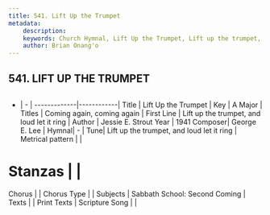```yaml
---
title: 541. Lift Up the Trumpet
metadata:
    description: 
    keywords: Church Hymnal, Lift Up the Trumpet, Lift up the trumpet, and loud let it ring, Coming again, coming again
    author: Brian Onang'o
---
```



## 541. LIFT UP THE TRUMPET

```txt

```

- |   -  |
-------------|------------|
Title | Lift Up the Trumpet |
Key | A Major |
Titles | Coming again, coming again |
First Line | Lift up the trumpet, and loud let it ring |
Author | Jessie E. Strout
Year | 1941
Composer| George E. Lee |
Hymnal|  - |
Tune| Lift up the trumpet, and loud let it ring |
Metrical pattern | |
# Stanzas |  |
Chorus |  |
Chorus Type |  |
Subjects | Sabbath School: Second Coming |
Texts |  |
Print Texts | 
Scripture Song |  |
  
